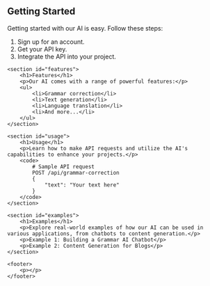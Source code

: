 <section id="getting-started">
        <h1>Getting Started</h1>
        <p>Getting started with our AI is easy. Follow these steps:</p>
        <ol>
            <li>Sign up for an account.</li>
            <li>Get your API key.</li>
            <li>Integrate the API into your project.</li>
        </ol>
    </section>

    <section id="features">
        <h1>Features</h1>
        <p>Our AI comes with a range of powerful features:</p>
        <ul>
            <li>Grammar correction</li>
            <li>Text generation</li>
            <li>Language translation</li>
            <li>And more...</li>
        </ul>
    </section>

    <section id="usage">
        <h1>Usage</h1>
        <p>Learn how to make API requests and utilize the AI's capabilities to enhance your projects.</p>
        <code>
            # Sample API request
            POST /api/grammar-correction
            {
                "text": "Your text here"
            }
        </code>
    </section>

    <section id="examples">
        <h1>Examples</h1>
        <p>Explore real-world examples of how our AI can be used in various applications, from chatbots to content generation.</p>
        <p>Example 1: Building a Grammar AI Chatbot</p>
        <p>Example 2: Content Generation for Blogs</p>
    </section>

    <footer>
        <p></p>
    </footer>
</body>
</html>
